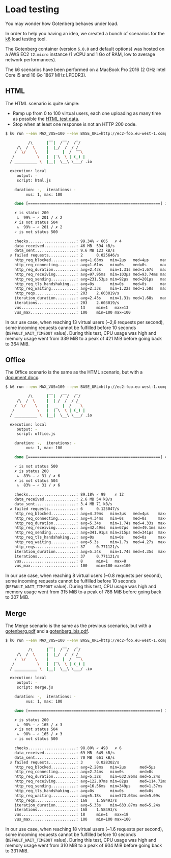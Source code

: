 # Load testing

You may wonder how Gotenberg behaves under load.

In order to help you having an idea, we created a bunch of scenarios for the
[k6](https://docs.k6.io/docs) load testing tool.

The Gotenberg container (version `6.0.0` and default options) was hosted on a AWS EC2 `t2.micro` instance (1 vCPU and 1 Go of RAM, low to average network performances).

The k6 scenarios have been performed on a MacBook Pro 2016 (2 GHz Intel Core i5 and 16 Go 1867 MHz LPDDR3).

## HTML

The HTML scenario is quite simple:

* Ramp up from 0 to 100 virtual users, each one uploading as many time as possible the [HTML test data](../test/testdata/html).
* Stop when at least one response is not an HTTP 200 code.

```bash
$ k6 run --env MAX_VUS=100 --env BASE_URL=http://ec2-foo.eu-west-1.compute.amazonaws.com html.js

          /\      |‾‾|  /‾‾/  /‾/   
     /\  /  \     |  |_/  /  / /    
    /  \/    \    |      |  /  ‾‾\  
   /          \   |  |‾\  \ | (_) | 
  / __________ \  |__|  \__\ \___/ .io

  execution: local
     output: -
     script: html.js

    duration: -,  iterations: -
         vus: 1, max: 100

    done [==========================================================] 1m17.9s / 10m0s

    ✗ is status 200
     ↳  99% — ✓ 201 / ✗ 2
    ✗ is not status 504
     ↳  99% — ✓ 201 / ✗ 2
    ✓ is not status 500

    checks.....................: 99.34% ✓ 605   ✗ 4    
    data_received..............: 46 MB  594 kB/s
    data_sent..................: 9.6 MB 123 kB/s
  ✗ failed requests............: 2      0.025646/s
    http_req_blocked...........: avg=1.63ms   min=2µs   med=4µs     max=74.77ms  p(90)=9.6µs    p(95)=19.66ms 
    http_req_connecting........: avg=1.61ms   min=0s    med=0s      max=74.59ms  p(90)=0s       p(95)=19.57ms 
    http_req_duration..........: avg=2.43s    min=1.31s med=1.67s   max=10.27s   p(90)=5.44s    p(95)=8.75s   
    http_req_receiving.........: avg=97.95ms  min=103µs med=93.74ms max=202.48ms p(90)=114.51ms p(95)=132.99ms
    http_req_sending...........: avg=231.53µs min=92µs  med=201µs   max=2.33ms   p(90)=310.4µs  p(95)=333.59µs
    http_req_tls_handshaking...: avg=0s       min=0s    med=0s      max=0s       p(90)=0s       p(95)=0s      
    http_req_waiting...........: avg=2.33s    min=1.22s med=1.58s   max=10.12s   p(90)=5.33s    p(95)=8.62s   
    http_reqs..................: 203    2.603019/s
    iteration_duration.........: avg=2.43s    min=1.31s med=1.68s   max=10.27s   p(90)=5.45s    p(95)=8.75s   
    iterations.................: 203    2.603019/s
    vus........................: 13     min=1   max=13 
    vus_max....................: 100    min=100 max=100
```

In our use case, when reaching 13 virtual users (~2,6 requests per second), some incoming requests cannot be fulfilled before 10 seconds (`DEFAULT_WAIT_TIMEOUT` value).
During this test, CPU usage was high and memory usage went from 339 MiB to a peak of 421 MiB before going back to 364 MiB.

## Office

The Office scenario is the same as the HTML scenario, but with a [document.docx](../test/testdata/office/document.docx).

```bash
$ k6 run --env MAX_VUS=100 --env BASE_URL=http://ec2-foo.eu-west-1.compute.amazonaws.com office.js

          /\      |‾‾|  /‾‾/  /‾/   
     /\  /  \     |  |_/  /  / /    
    /  \/    \    |      |  /  ‾‾\  
   /          \   |  |‾\  \ | (_) | 
  / __________ \  |__|  \__\ \___/ .io

  execution: local
     output: -
     script: office.js

    duration: -,  iterations: -
         vus: 1, max: 100

    done [==========================================================] 47.9s / 10m0s

    ✓ is not status 500
    ✗ is status 200
     ↳  83% — ✓ 31 / ✗ 6
    ✗ is not status 504
     ↳  83% — ✓ 31 / ✗ 6

    checks.....................: 89.18% ✓ 99    ✗ 12   
    data_received..............: 2.6 MB 54 kB/s
    data_sent..................: 3.4 MB 71 kB/s
  ✗ failed requests............: 6      0.125047/s
    http_req_blocked...........: avg=4.39ms   min=3µs   med=4µs    max=24.52ms p(90)=23.27ms  p(95)=23.62ms 
    http_req_connecting........: avg=4.34ms   min=0s    med=0s     max=24.42ms p(90)=23.15ms  p(95)=23.52ms 
    http_req_duration..........: avg=5.34s    min=1.74s med=4.33s  max=10.83s  p(90)=10.24s   p(95)=10.25s  
    http_req_receiving.........: avg=42.49ms  min=67µs  med=49.1ms max=68.87ms p(90)=57.34ms  p(95)=62.06ms 
    http_req_sending...........: avg=341.91µs min=215µs med=341µs  max=724µs   p(90)=443.99µs p(95)=514.79µs
    http_req_tls_handshaking...: avg=0s       min=0s    med=0s     max=0s      p(90)=0s       p(95)=0s      
    http_req_waiting...........: avg=5.3s     min=1.7s  med=4.27s  max=10.83s  p(90)=10.24s   p(95)=10.25s  
    http_reqs..................: 37     0.771121/s
    iteration_duration.........: avg=5.34s    min=1.74s med=4.35s  max=10.86s  p(90)=10.24s   p(95)=10.25s  
    iterations.................: 37     0.771121/s
    vus........................: 8      min=1   max=8  
    vus_max....................: 100    min=100 max=100
```

In our use case, when reaching 8 virtual users (~0.8 requests per second), some incoming requests cannot be fulfilled before 10 seconds (`DEFAULT_WAIT_TIMEOUT` value).
During this test, CPU usage was high and memory usage went from 315 MiB to a peak of 788 MiB before going back to 307 MiB.

## Merge

The Merge scenario is the same as the previous scenarios, but with a [gotenberg.pdf](../test/testdata/pdf/gotenberg.pdf) and a [gotenberg_bis.pdf](../test/testdata/pdf/gotenberg_bis.pdf).

```bash
$ k6 run --env MAX_VUS=100 --env BASE_URL=http://ec2-foo.eu-west-1.compute.amazonaws.com merge.js

          /\      |‾‾|  /‾‾/  /‾/   
     /\  /  \     |  |_/  /  / /    
    /  \/    \    |      |  /  ‾‾\  
   /          \   |  |‾\  \ | (_) | 
  / __________ \  |__|  \__\ \___/ .io

  execution: local
     output: -
     script: merge.js

    duration: -,  iterations: -
         vus: 1, max: 100

    done [==========================================================] 1m45.9s / 10m0s

    ✗ is status 200
     ↳  98% — ✓ 165 / ✗ 3
    ✗ is not status 504
     ↳  98% — ✓ 165 / ✗ 3
    ✓ is not status 500

    checks.....................: 98.80% ✓ 498   ✗ 6    
    data_received..............: 69 MB  649 kB/s
    data_sent..................: 70 MB  661 kB/s
  ✗ failed requests............: 3      0.028302/s
    http_req_blocked...........: avg=2.28ms   min=2µs      med=5µs      max=33.24ms  p(90)=23.6µs   p(95)=23.38ms 
    http_req_connecting........: avg=2.24ms   min=0s       med=0s       max=33.1ms   p(90)=0s       p(95)=23.04ms 
    http_req_duration..........: avg=5.32s    min=632.86ms med=5.24s    max=10.17s   p(90)=9.42s    p(95)=9.91s   
    http_req_receiving.........: avg=122.07ms min=82µs     med=114.72ms max=230.35ms p(90)=162.27ms p(95)=188.95ms
    http_req_sending...........: avg=16.56ms  min=349µs    med=1.37ms   max=223.25ms p(90)=12ms     p(95)=149.76ms
    http_req_tls_handshaking...: avg=0s       min=0s       med=0s       max=0s       p(90)=0s       p(95)=0s      
    http_req_waiting...........: avg=5.18s    min=573.03ms med=5.09s    max=10.13s   p(90)=9.29s    p(95)=9.78s   
    http_reqs..................: 168    1.58493/s
    iteration_duration.........: avg=5.33s    min=633.87ms med=5.24s    max=10.17s   p(90)=9.43s    p(95)=9.91s   
    iterations.................: 168    1.58493/s
    vus........................: 18     min=1   max=18 
    vus_max....................: 100    min=100 max=100
```

In our use case, when reaching 18 virtual users (~1.6 requests per second), some incoming requests cannot be fulfilled before 10 seconds (`DEFAULT_WAIT_TIMEOUT` value).
During this test, CPU usage was high and memory usage went from 310 MiB to a peak of 604 MiB before going back to 331 MiB.
